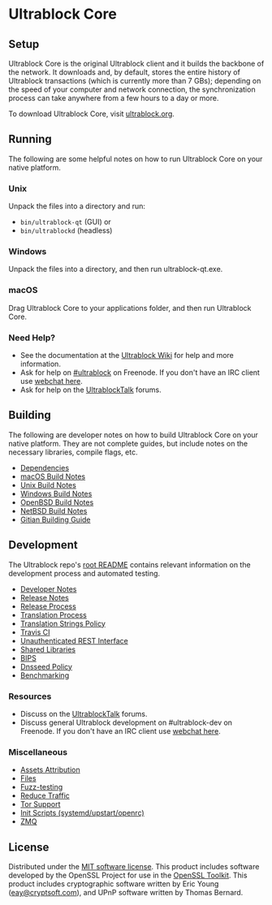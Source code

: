 Ultrablock Core
=============

Setup
---------------------
Ultrablock Core is the original Ultrablock client and it builds the backbone of the network. It downloads and, by default, stores the entire history of Ultrablock transactions (which is currently more than 7 GBs); depending on the speed of your computer and network connection, the synchronization process can take anywhere from a few hours to a day or more.

To download Ultrablock Core, visit [ultrablock.org](https://ultrablock.org).

Running
---------------------
The following are some helpful notes on how to run Ultrablock Core on your native platform.

### Unix

Unpack the files into a directory and run:

- `bin/ultrablock-qt` (GUI) or
- `bin/ultrablockd` (headless)

### Windows

Unpack the files into a directory, and then run ultrablock-qt.exe.

### macOS

Drag Ultrablock Core to your applications folder, and then run Ultrablock Core.

### Need Help?

* See the documentation at the [Ultrablock Wiki](https://ultrablock.info/)
for help and more information.
* Ask for help on [#ultrablock](http://webchat.freenode.net?channels=ultrablock) on Freenode. If you don't have an IRC client use [webchat here](http://webchat.freenode.net?channels=ultrablock).
* Ask for help on the [UltrablockTalk](https://ultrablocktalk.io/) forums.

Building
---------------------
The following are developer notes on how to build Ultrablock Core on your native platform. They are not complete guides, but include notes on the necessary libraries, compile flags, etc.

- [Dependencies](dependencies.md)
- [macOS Build Notes](build-osx.md)
- [Unix Build Notes](build-unix.md)
- [Windows Build Notes](build-windows.md)
- [OpenBSD Build Notes](build-openbsd.md)
- [NetBSD Build Notes](build-netbsd.md)
- [Gitian Building Guide](gitian-building.md)

Development
---------------------
The Ultrablock repo's [root README](/README.md) contains relevant information on the development process and automated testing.

- [Developer Notes](developer-notes.md)
- [Release Notes](release-notes.md)
- [Release Process](release-process.md)
- [Translation Process](translation_process.md)
- [Translation Strings Policy](translation_strings_policy.md)
- [Travis CI](travis-ci.md)
- [Unauthenticated REST Interface](REST-interface.md)
- [Shared Libraries](shared-libraries.md)
- [BIPS](bips.md)
- [Dnsseed Policy](dnsseed-policy.md)
- [Benchmarking](benchmarking.md)

### Resources
* Discuss on the [UltrablockTalk](https://ultrablocktalk.io/) forums.
* Discuss general Ultrablock development on #ultrablock-dev on Freenode. If you don't have an IRC client use [webchat here](http://webchat.freenode.net/?channels=ultrablock-dev).

### Miscellaneous
- [Assets Attribution](assets-attribution.md)
- [Files](files.md)
- [Fuzz-testing](fuzzing.md)
- [Reduce Traffic](reduce-traffic.md)
- [Tor Support](tor.md)
- [Init Scripts (systemd/upstart/openrc)](init.md)
- [ZMQ](zmq.md)

License
---------------------
Distributed under the [MIT software license](/COPYING).
This product includes software developed by the OpenSSL Project for use in the [OpenSSL Toolkit](https://www.openssl.org/). This product includes
cryptographic software written by Eric Young ([eay@cryptsoft.com](mailto:eay@cryptsoft.com)), and UPnP software written by Thomas Bernard.
